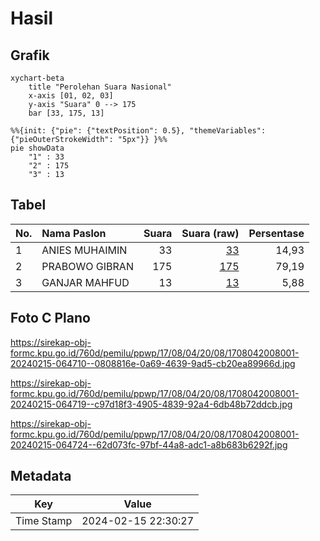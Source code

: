 # Hasil

## Grafik

```mermaid
xychart-beta
    title "Perolehan Suara Nasional"
    x-axis [01, 02, 03]
    y-axis "Suara" 0 --> 175
    bar [33, 175, 13]
```

```mermaid
%%{init: {"pie": {"textPosition": 0.5}, "themeVariables": {"pieOuterStrokeWidth": "5px"}} }%%
pie showData
    "1" : 33
    "2" : 175
    "3" : 13
```

## Tabel

| No. | Nama Paslon    | Suara | Suara (raw) | Persentase |
|:--- |:-------------- | -----:| -----------:| ----------:|
| 1   | ANIES MUHAIMIN | 33    | [33][p-1]   | 14,93      |
| 2   | PRABOWO GIBRAN | 175   | [175][p-2]  | 79,19      |
| 3   | GANJAR MAHFUD  | 13    | [13][p-3]   | 5,88       |


[p-1]: https://github.com/gigit-pemilu/pemilu-2024/blob/main/pilpres/hitung-suara/sub/17-bengkulu/sub/08-kepahiang/sub/04-kepahiang/sub/2008-karang-endah/sub/001-tps/sub/paslon-1.txt
[p-2]: https://github.com/gigit-pemilu/pemilu-2024/blob/main/pilpres/hitung-suara/sub/17-bengkulu/sub/08-kepahiang/sub/04-kepahiang/sub/2008-karang-endah/sub/001-tps/sub/paslon-2.txt
[p-3]: https://github.com/gigit-pemilu/pemilu-2024/blob/main/pilpres/hitung-suara/sub/17-bengkulu/sub/08-kepahiang/sub/04-kepahiang/sub/2008-karang-endah/sub/001-tps/sub/paslon-3.txt

## Foto C Plano

https://sirekap-obj-formc.kpu.go.id/760d/pemilu/ppwp/17/08/04/20/08/1708042008001-20240215-064710--0808816e-0a69-4639-9ad5-cb20ea89966d.jpg

https://sirekap-obj-formc.kpu.go.id/760d/pemilu/ppwp/17/08/04/20/08/1708042008001-20240215-064719--c97d18f3-4905-4839-92a4-6db48b72ddcb.jpg

https://sirekap-obj-formc.kpu.go.id/760d/pemilu/ppwp/17/08/04/20/08/1708042008001-20240215-064724--62d073fc-97bf-44a8-adc1-a8b683b6292f.jpg


## Metadata

| Key        | Value               |
| ---------- | ------------------- |
| Time Stamp | 2024-02-15 22:30:27 |



